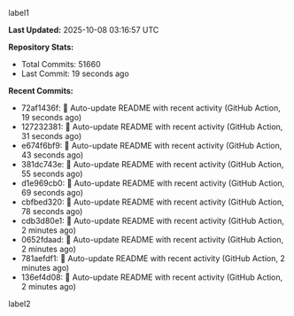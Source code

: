 
label1 
<!-- ACTIVITY_START -->
**Last Updated:** 2025-10-08 03:16:57 UTC

**Repository Stats:**
- Total Commits: 51660
- Last Commit: 19 seconds ago

**Recent Commits:**
- 72af1436f: 🤖 Auto-update README with recent activity (GitHub Action, 19 seconds ago)
- 127232381: 🤖 Auto-update README with recent activity (GitHub Action, 31 seconds ago)
- e674f6bf9: 🤖 Auto-update README with recent activity (GitHub Action, 43 seconds ago)
- 381dc743e: 🤖 Auto-update README with recent activity (GitHub Action, 55 seconds ago)
- d1e969cb0: 🤖 Auto-update README with recent activity (GitHub Action, 69 seconds ago)
- cbfbed320: 🤖 Auto-update README with recent activity (GitHub Action, 78 seconds ago)
- cdb3d80e1: 🤖 Auto-update README with recent activity (GitHub Action, 2 minutes ago)
- 0652fdaad: 🤖 Auto-update README with recent activity (GitHub Action, 2 minutes ago)
- 781aefdf1: 🤖 Auto-update README with recent activity (GitHub Action, 2 minutes ago)
- 136ef4d08: 🤖 Auto-update README with recent activity (GitHub Action, 2 minutes ago)
<!-- ACTIVITY_END -->

label2
